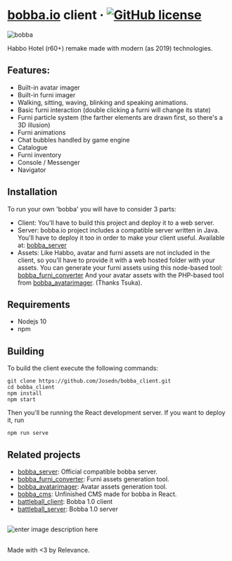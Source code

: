 
# [bobba.io](https://bobba.io/) client &middot; [![GitHub license](https://img.shields.io/badge/license-GNU-blue.svg)](https://github.com/josedn/bobba_client/blob/master/LICENSE) 
![bobba](https://i.imgur.com/SKaFSwX.png)

Habbo Hotel (r60+) remake made with modern (as 2019) technologies.

## Features:
* Built-in avatar imager
* Built-in furni imager
* Walking, sitting, waving, blinking and speaking animations.
* Basic furni interaction (double clicking a furni will change its state)
* Furni particle system  (the farther elements are drawn first, so there's a 3D illusion)
* Furni animations
* Chat bubbles handled by game engine
* Catalogue
* Furni inventory
* Console / Messenger
* Navigator

## Installation
To run your own 'bobba' you will have to consider 3 parts:
* Client: You'll have to build this project and deploy it to a web server.
* Server: bobba.io project includes a compatible server written in Java. You'll have to deploy it too in order to make your client useful. 
 Available at: [bobba_server](https://github.com/Josedn/bobba_server)
* Assets: Like Habbo, avatar and furni assets are not included in the client, so you'll have to provide it with a web hosted folder with your assets.
You can generate your furni assets using this node-based tool: [bobba_furni_converter](https://github.com/Josedn/bobba_furni_converter)
And your avatar assets with the PHP-based tool from [bobba_avatarimager](https://github.com/Josedn/bobba_avatarimager). (Thanks Tsuka).

## Requirements
* Nodejs 10
* npm

## Building
To build the client execute the following commands:

    git clone https://github.com/Josedn/bobba_client.git
    cd bobba_client
    npm install
    npm start
Then you'll be running the React development server.
If you want to deploy it, run

    npm run serve

## Related projects
* [bobba_server](https://github.com/Josedn/bobba_server): Official compatible bobba server.
* [bobba_furni_converter](https://github.com/Josedn/bobba_furni_converter): Furni assets generation tool.
* [bobba_avatarimager](https://github.com/Josedn/bobba_avatarimager): Avatar assets generation tool.
* [bobba_cms](https://github.com/Josedn/bobba_cms): Unfinished CMS made for bobba in React.
* [battleball_client](https://github.com/Josedn/battleball_client): Bobba 1.0 client
* [battleball_server](https://github.com/Josedn/battleball_server): Bobba 1.0 server

##
![enter image description here](https://i.imgur.com/tALiJ2X.png)
##
Made with <3 by Relevance.